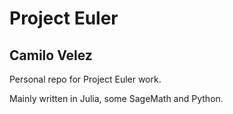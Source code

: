 # Project Euler
## Camilo Velez
Personal repo for Project Euler work.

Mainly written in Julia, some SageMath and Python.
